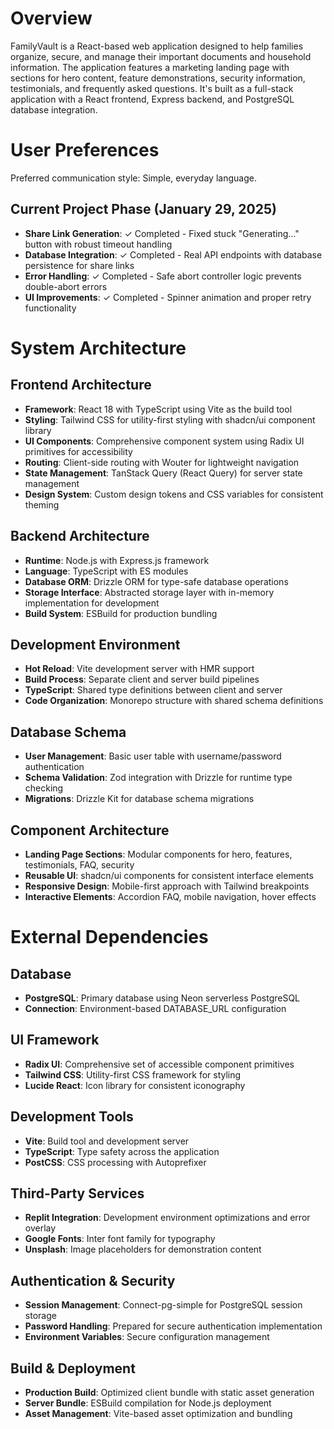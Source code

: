 # Overview

FamilyVault is a React-based web application designed to help families organize, secure, and manage their important documents and household information. The application features a marketing landing page with sections for hero content, feature demonstrations, security information, testimonials, and frequently asked questions. It's built as a full-stack application with a React frontend, Express backend, and PostgreSQL database integration.

# User Preferences

Preferred communication style: Simple, everyday language.

## Current Project Phase (January 29, 2025)
- **Share Link Generation**: ✓ Completed - Fixed stuck "Generating..." button with robust timeout handling
- **Database Integration**: ✓ Completed - Real API endpoints with database persistence for share links
- **Error Handling**: ✓ Completed - Safe abort controller logic prevents double-abort errors
- **UI Improvements**: ✓ Completed - Spinner animation and proper retry functionality

# System Architecture

## Frontend Architecture
- **Framework**: React 18 with TypeScript using Vite as the build tool
- **Styling**: Tailwind CSS for utility-first styling with shadcn/ui component library
- **UI Components**: Comprehensive component system using Radix UI primitives for accessibility
- **Routing**: Client-side routing with Wouter for lightweight navigation
- **State Management**: TanStack Query (React Query) for server state management
- **Design System**: Custom design tokens and CSS variables for consistent theming

## Backend Architecture
- **Runtime**: Node.js with Express.js framework
- **Language**: TypeScript with ES modules
- **Database ORM**: Drizzle ORM for type-safe database operations
- **Storage Interface**: Abstracted storage layer with in-memory implementation for development
- **Build System**: ESBuild for production bundling

## Development Environment
- **Hot Reload**: Vite development server with HMR support
- **Build Process**: Separate client and server build pipelines
- **TypeScript**: Shared type definitions between client and server
- **Code Organization**: Monorepo structure with shared schema definitions

## Database Schema
- **User Management**: Basic user table with username/password authentication
- **Schema Validation**: Zod integration with Drizzle for runtime type checking
- **Migrations**: Drizzle Kit for database schema migrations

## Component Architecture
- **Landing Page Sections**: Modular components for hero, features, testimonials, FAQ, security
- **Reusable UI**: shadcn/ui components for consistent interface elements
- **Responsive Design**: Mobile-first approach with Tailwind breakpoints
- **Interactive Elements**: Accordion FAQ, mobile navigation, hover effects

# External Dependencies

## Database
- **PostgreSQL**: Primary database using Neon serverless PostgreSQL
- **Connection**: Environment-based DATABASE_URL configuration

## UI Framework
- **Radix UI**: Comprehensive set of accessible component primitives
- **Tailwind CSS**: Utility-first CSS framework for styling
- **Lucide React**: Icon library for consistent iconography

## Development Tools
- **Vite**: Build tool and development server
- **TypeScript**: Type safety across the application
- **PostCSS**: CSS processing with Autoprefixer

## Third-Party Services
- **Replit Integration**: Development environment optimizations and error overlay
- **Google Fonts**: Inter font family for typography
- **Unsplash**: Image placeholders for demonstration content

## Authentication & Security
- **Session Management**: Connect-pg-simple for PostgreSQL session storage
- **Password Handling**: Prepared for secure authentication implementation
- **Environment Variables**: Secure configuration management

## Build & Deployment
- **Production Build**: Optimized client bundle with static asset generation
- **Server Bundle**: ESBuild compilation for Node.js deployment
- **Asset Management**: Vite-based asset optimization and bundling